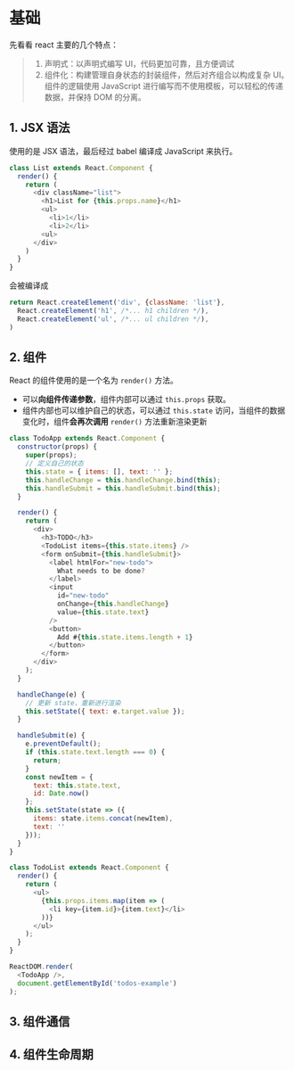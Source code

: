 # 基础

先看看 react 主要的几个特点：
> 1. 声明式：以声明式编写 UI，代码更加可靠，且方便调试
> 2. 组件化：构建管理自身状态的封装组件，然后对齐组合以构成复杂 UI。组件的逻辑使用 JavaScript 进行编写而不使用模板，可以轻松的传递数据，并保持 DOM 的分离。

## 1. JSX 语法

使用的是 JSX 语法，最后经过 babel 编译成 JavaScript 来执行。

```js
class List extends React.Component {
  render() {
    return (
      <div className="list">
        <h1>List for {this.props.name}</h1>
        <ul>
          <li>1</li>
          <li>2</li>
        <ul>
      </div>
    )
  }
}
```
会被编译成
```js
return React.createElement('div', {className: 'list'},
  React.createElement('h1', /*... h1 children */),
  React.createElement('ul', /*... ul children */),
)
```

## 2. 组件

React 的组件使用的是一个名为 `render()` 方法。
- 可以**向组件传递参数**，组件内部可以通过  `this.props` 获取。
- 组件内部也可以维护自己的状态，可以通过 `this.state` 访问，当组件的数据变化时，组件**会再次调用** `render()` 方法重新渲染更新


``` js
class TodoApp extends React.Component {
  constructor(props) {
    super(props);
    // 定义自己的状态
    this.state = { items: [], text: '' };
    this.handleChange = this.handleChange.bind(this);
    this.handleSubmit = this.handleSubmit.bind(this);
  }

  render() {
    return (
      <div>
        <h3>TODO</h3>
        <TodoList items={this.state.items} />
        <form onSubmit={this.handleSubmit}>
          <label htmlFor="new-todo">
            What needs to be done?
          </label>
          <input
            id="new-todo"
            onChange={this.handleChange}
            value={this.state.text}
          />
          <button>
            Add #{this.state.items.length + 1}
          </button>
        </form>
      </div>
    );
  }

  handleChange(e) {
    // 更新 state，重新进行渲染
    this.setState({ text: e.target.value });
  }

  handleSubmit(e) {
    e.preventDefault();
    if (this.state.text.length === 0) {
      return;
    }
    const newItem = {
      text: this.state.text,
      id: Date.now()
    };
    this.setState(state => ({
      items: state.items.concat(newItem),
      text: ''
    }));
  }
}

class TodoList extends React.Component {
  render() {
    return (
      <ul>
        {this.props.items.map(item => (
          <li key={item.id}>{item.text}</li>
        ))}
      </ul>
    );
  }
}

ReactDOM.render(
  <TodoApp />,
  document.getElementById('todos-example')
);
```


## 3. 组件通信
## 4. 组件生命周期